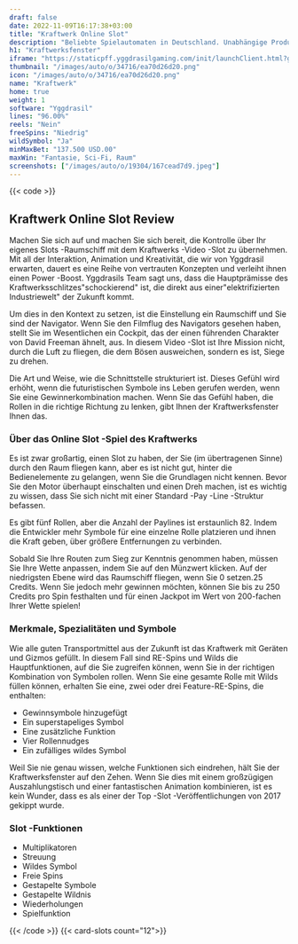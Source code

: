 ```yaml
---
draft: false
date: 2022-11-09T16:17:38+03:00
title: "Kraftwerk Online Slot"
description: "Beliebte Spielautomaten in Deutschland. Unabhängige Produktbewertungen und exklusive Anmeldeangebote. Jetzt spielen!"
h1: "Kraftwerksfenster"
iframe: "https://staticpff.yggdrasilgaming.com/init/launchClient.html?gameid=7335&lang=en&currency=EUR&org=Demo&key=&channel=pc"
thumbnail: "/images/auto/o/34716/ea70d26d20.png"
icon: "/images/auto/o/34716/ea70d26d20.png"
name: "Kraftwerk"
home: true
weight: 1
software: "Yggdrasil"
lines: "96.00%"
reels: "Nein"
freeSpins: "Niedrig"
wildSymbol: "Ja"
minMaxBet: "137.500 USD.00"
maxWin: "Fantasie, Sci-Fi, Raum"
screenshots: ["/images/auto/o/19304/167cead7d9.jpeg"]
---
```


{{< code >}}<h2>Kraftwerk Online Slot Review</h2><p>Machen Sie sich auf und machen Sie sich bereit, die Kontrolle über Ihr eigenes Slots -Raumschiff mit dem Kraftwerks -Video -Slot zu übernehmen. Mit all der Interaktion, Animation und Kreativität, die wir von Yggdrasil erwarten, dauert es eine Reihe von vertrauten Konzepten und verleiht ihnen einen Power -Boost. Yggdrasils Team sagt uns, dass die Hauptprämisse des Kraftwerksschlitzes"schockierend" ist, die direkt aus einer"elektrifizierten Industriewelt" der Zukunft kommt.</p><p>Um dies in den Kontext zu setzen, ist die Einstellung ein Raumschiff und Sie sind der Navigator. Wenn Sie den Filmflug des Navigators gesehen haben, stellt Sie im Wesentlichen ein Cockpit, das der einen führenden Charakter von David Freeman ähnelt, aus. In diesem Video -Slot ist Ihre Mission nicht, durch die Luft zu fliegen, die dem Bösen ausweichen, sondern es ist, Siege zu drehen.</p><p>Die Art und Weise, wie die Schnittstelle strukturiert ist. Dieses Gefühl wird erhöht, wenn die futuristischen Symbole ins Leben gerufen werden, wenn Sie eine Gewinnerkombination machen. Wenn Sie das Gefühl haben, die Rollen in die richtige Richtung zu lenken, gibt Ihnen der Kraftwerksfenster Ihnen das.</p><h3>Über das Online Slot -Spiel des Kraftwerks</h3><p>Es ist zwar großartig, einen Slot zu haben, der Sie (im übertragenen Sinne) durch den Raum fliegen kann, aber es ist nicht gut, hinter die Bedienelemente zu gelangen, wenn Sie die Grundlagen nicht kennen. Bevor Sie den Motor überhaupt einschalten und einen Dreh machen, ist es wichtig zu wissen, dass Sie sich nicht mit einer Standard -Pay -Line -Struktur befassen.</p><p>Es gibt fünf Rollen, aber die Anzahl der Paylines ist erstaunlich 82. Indem die Entwickler mehr Symbole für eine einzelne Rolle platzieren und ihnen die Kraft geben, über größere Entfernungen zu verbinden.</p><p>Sobald Sie Ihre Routen zum Sieg zur Kenntnis genommen haben, müssen Sie Ihre Wette anpassen, indem Sie auf den Münzwert klicken. Auf der niedrigsten Ebene wird das Raumschiff fliegen, wenn Sie 0 setzen.25 Credits. Wenn Sie jedoch mehr gewinnen möchten, können Sie bis zu 250 Credits pro Spin festhalten und für einen Jackpot im Wert von 200-fachen Ihrer Wette spielen!</p><h3>Merkmale, Spezialitäten und Symbole</h3><p>Wie alle guten Transportmittel aus der Zukunft ist das Kraftwerk mit Geräten und Gizmos gefüllt. In diesem Fall sind RE-Spins und Wilds die Hauptfunktionen, auf die Sie zugreifen können, wenn Sie in der richtigen Kombination von Symbolen rollen. Wenn Sie eine gesamte Rolle mit Wilds füllen können, erhalten Sie eine, zwei oder drei Feature-RE-Spins, die enthalten:</p><ul><li>Gewinnsymbole hinzugefügt</li><li>Ein superstapeliges Symbol</li><li>Eine zusätzliche Funktion</li><li>Vier Rollennudges</li><li>Ein zufälliges wildes Symbol</li></ul><p>Weil Sie nie genau wissen, welche Funktionen sich eindrehen, hält Sie der Kraftwerksfenster auf den Zehen. Wenn Sie dies mit einem großzügigen Auszahlungstisch und einer fantastischen Animation kombinieren, ist es kein Wunder, dass es als einer der Top -Slot -Veröffentlichungen von 2017 gekippt wurde.</p><h3>
Slot -Funktionen</h3><ul>
<li></span>
Multiplikatoren</li>
<li></span>
Streuung</li>
<li></span>
Wildes Symbol</li>
<li></span>
Freie Spins</li>
<li></span>
Gestapelte Symbole</li>
<li></span>
Gestapelte Wildnis</li>
<li></span>
Wiederholungen</li>
<li></span>
Spielfunktion</li></ul>{{< /code >}}
{{< card-slots count="12">}}